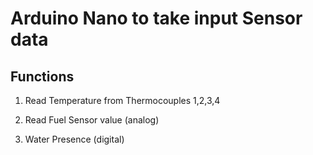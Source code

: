 # Arduino Nano to take input Sensor data

## Functions

1. Read Temperature from Thermocouples 1,2,3,4

2. Read Fuel Sensor value (analog)

3. Water Presence (digital)
